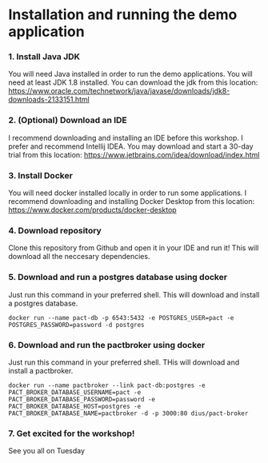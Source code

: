 # Installation and running the demo application

### 1. Install Java JDK

You will need Java installed in order to run the demo applications. You will need at least JDK 1.8 installed. You can
download the jdk from this location: https://www.oracle.com/technetwork/java/javase/downloads/jdk8-downloads-2133151.html  

### 2. (Optional) Download an IDE

I recommend downloading and installing an IDE before this workshop. I prefer and recommend Intellij IDEA. You may 
download and start a 30-day trial from this location: https://www.jetbrains.com/idea/download/index.html


### 3. Install Docker

You will need docker installed locally in order to run some applications. I recommend downloading and installing Docker 
Desktop from this location: https://www.docker.com/products/docker-desktop


### 4. Download repository

Clone this repository from  Github and open it in your IDE and run it! This will download all the neccesary dependencies.


### 5. Download and run a postgres database using docker

Just run this command in your preferred shell. This will download and install a postgres database.

`docker run --name pact-db -p 6543:5432 -e POSTGRES_USER=pact -e POSTGRES_PASSWORD=password -d postgres`

### 6. Download and run the pactbroker using docker

Just run this command in your preferred shell. THis will download and install a pactbroker.

`docker run --name pactbroker --link pact-db:postgres -e PACT_BROKER_DATABASE_USERNAME=pact -e PACT_BROKER_DATABASE_PASSWORD=password -e PACT_BROKER_DATABASE_HOST=postgres -e PACT_BROKER_DATABASE_NAME=pactbroker -d -p 3000:80 dius/pact-broker`


### 7. Get excited for the workshop!

See you all on Tuesday
